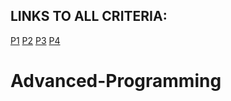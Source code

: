 ## LINKS TO ALL CRITERIA:
[P1](https://github.com/s-j-pearce/Application-Program-Interfaces/tree/master/P1)
[P2](https://github.com/s-j-pearce/Application-Program-Interfaces/tree/master/P2)
[P3](https://github.com/s-j-pearce/Application-Program-Interfaces/tree/master/P3)
[P4](https://github.com/s-j-pearce/Application-Program-Interfaces/tree/master/P4)

# Advanced-Programming

